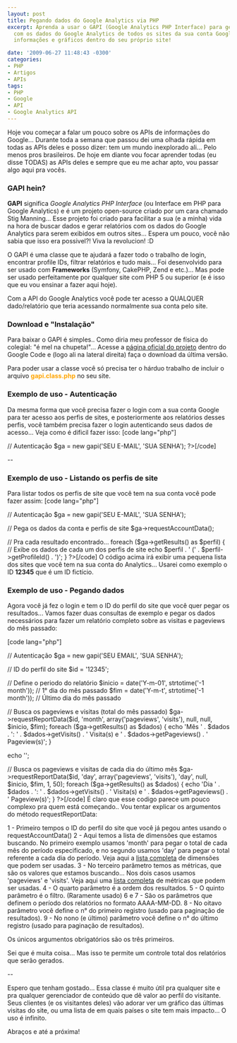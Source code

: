 ```yaml
---
layout: post
title: Pegando dados do Google Analytics via PHP
excerpt: Aprenda a usar o GAPI (Google Analytics PHP Interface) para gerar relatórios
  com os dados do Google Analytics de todos os sites da sua conta Google e exiba as
  informações e gráficos dentro do seu próprio site!

date: '2009-06-27 11:48:43 -0300'
categories:
- PHP
- Artigos
- APIs
tags:
- PHP
- Google
- API
- Google Analytics API
---
```

<p>Hoje vou começar a falar um pouco sobre os APIs de informações do Google... Durante toda a semana que passou dei uma olhada rápida em todas as APIs deles e posso dizer: tem um mundo inexplorado ali... Pelo menos pros brasileiros. De hoje em diante vou focar aprender todas (eu disse TODAS) as APIs deles e sempre que eu me achar apto, vou passar algo aqui pra vocês.</p>
<h3>GAPI hein?</h3>
<p><strong>GAPI</strong> significa <em>Google Analytics PHP Interface</em> (ou Interface em PHP para Google Analytics) e é um projeto open-source criado por um cara chamado Stig Manning... Esse projeto foi criado para facilitar a sua (e a minha) vida na hora de buscar dados e gerar relatórios com os dados do Google Analytics para serem exibidos em outros sites... Espera um pouco, você não sabia que isso era possivel?! Viva la revolucion! :D</p>
<p>O GAPI é uma classe que te ajudará a fazer todo o trabalho de login, encontrar profile IDs, filtrar relatórios e tudo mais... Foi desenvolvido para ser usado com <strong>Frameworks</strong> (Symfony, CakePHP, Zend e etc.)... Mas pode ser usado perfeitamente por qualquer site com PHP 5 ou superior (e é isso que eu vou ensinar a fazer aqui hoje).</p>
<p>Com a API do Google Analytics você pode ter acesso a QUALQUER dado/relatório que teria acessando normalmente sua conta pelo site.</p>
<h3>Download e "Instalação"</h3>
<p>Para baixar o GAPI é simples.. Como diria meu professor de física do colegial: "é mel na chupeta!"... Acesse a <a href="http://code.google.com/p/gapi-google-analytics-php-interface/" title="Google Analytics PHP Interaface" target="_blank">página oficial do projeto</a> dentro do Google Code e (logo ali na lateral direita) faça o download da última versão.</p>
<p>Para poder usar a classe você só precisa ter o hárduo trabalho de incluir o arquivo <span style="color: orange"><strong>gapi.class.php</strong></span> no seu site.</p>
<h3>Exemplo de uso - Autenticação</h3>
<p>Da mesma forma que você precisa fazer o login com a sua conta Google para ter acesso aos perfis de sites, e posteriormente aos relatórios desses perfis, você também precisa fazer o login autenticando seus dados de acesso... Veja como é dificil fazer isso:
[code lang="php"]<?php
	require_once("gapi.class.php");</p>
<p>	// Autenticação
	$ga = new gapi('SEU E-MAIL', 'SUA SENHA');
?>[/code]</p>
<p>--</p>
<h3>Exemplo de uso - Listando os perfis de site</h3>
<p>Para listar todos os perfis de site que você tem na sua conta você pode fazer assim:
[code lang="php"]<?php
	require_once("gapi.class.php");</p>
<p>	// Autenticação
	$ga = new gapi('SEU E-MAIL', 'SUA SENHA');</p>
<p>	// Pega os dados da conta e perfis de site
	$ga->requestAccountData();</p>
<p>	// Pra cada resultado encontrado...
	foreach ($ga->getResults() as $perfil) {
		// Exibe os dados de cada um dos perfis de site
		echo $perfil . ' (' . $perfil->getProfileId() . ')';
	}
?>[/code]
O código acima irá exibir uma pequena lista dos sites que você tem na sua conta do Analytics... Usarei como exemplo o ID <strong>12345</strong> que é um ID fictício.</p>
<h3>Exemplo de uso - Pegando dados</h3>
<p>Agora você já fez o login e tem o ID do perfil do site que você quer pegar os resultados... Vamos fazer duas consultas de exemplo e pegar os dados necessários para fazer um relatório completo sobre as visitas e pageviews do mês passado:</p>
<p>[code lang="php"]<?php
	require_once("gapi.class.php");</p>
<p>	// Autenticação
	$ga = new gapi('SEU EMAIL', 'SUA SENHA');</p>
<p>	// ID do perfil do site
	$id = '12345';</p>
<p>	// Define o periodo do relatório
	$inicio = date('Y-m-01', strtotime('-1 month')); // 1° dia do mês passado
	$fim = date('Y-m-t', strtotime('-1 month')); // Último dia do mês passado</p>
<p>	// Busca os pageviews e visitas (total do mês passado)
	$ga->requestReportData($id, 'month', array('pageviews', 'visits'), null, null, $inicio, $fim);
	foreach ($ga->getResults() as $dados) {
		echo 'Mês ' . $dados . ': ' . $dados->getVisits() . ' Visita(s) e ' . $dados->getPageviews() . ' Pageview(s)';
	}</p>
<p>	echo '';</p>
<p>	// Busca os pageviews e visitas de cada dia do último mês
	$ga->requestReportData($id, 'day', array('pageviews', 'visits'), 'day', null, $inicio, $fim, 1, 50);
	foreach ($ga->getResults() as $dados) {
		echo 'Dia ' . $dados . ': ' . $dados->getVisits() . ' Visita(s) e ' . $dados->getPageviews() . ' Pageview(s)';
	}
?>[/code]
É claro que esse codigo parece um pouco complexo pra quem está começando.. Vou tentar explicar os argumentos do método requestReportData:</p>
<p>1 - Primeiro tempos o ID do perfil do site que você já pegou antes usando o requestAccountData()
2 - Aqui temos a lista de dimensões que estamos buscando. No primeiro exemplo usamos 'month' para pegar o total de cada mês do período especificado, e no segundo usamos 'day' para pegar o total referente a cada dia do período. Veja aqui a <a href="http://code.google.com/intl/pt-BR/apis/analytics/docs/gdata/gdataReferenceDimensionsMetrics.html" target="_blank">lista completa</a> de dimensões que podem ser usadas.
3 - No terceiro parâmetro temos as métricas, que são os valores que estamos buscando... Nos dois casos usamos 'pageviews' e 'visits'. Veja aqui uma <a href="http://code.google.com/intl/pt-BR/apis/analytics/docs/gdata/gdataReferenceDimensionsMetrics.html" target="_blank">lista completa</a> de métricas que podem ser usadas.
4 - O quarto parâmetro é a ordem dos resultados.
5 - O quinto parâmetro é o filtro. (Raramente usado)
6 e 7 - São os parâmetros que definem o período dos relatórios no formato AAAA-MM-DD.
8 - No oitavo parâmetro você define o n° do primeiro registro (usado para paginação de resultados).
9 - No nono (e último) parâmetro você define o n° do último registro (usado para paginação de resultados).</p>
<p>Os únicos argumentos obrigatórios são os três primeiros.</p>
<p>Sei que é muita coisa... Mas isso te permite um controle total dos relatórios que serão gerados.</p>
<p>--</p>
<p>Espero que tenham gostado... Essa classe é muito útil pra qualquer site e pra qualquer gerenciador de conteúdo que dê valor ao perfil do visitante. Seus clientes (e os visitantes deles) vão adorar ver um gráfico das últimas visitas do site, ou uma lista de em quais países o site tem mais impacto... O uso é infinito.</p>
<p>Abraços e até a próxima!</p>
